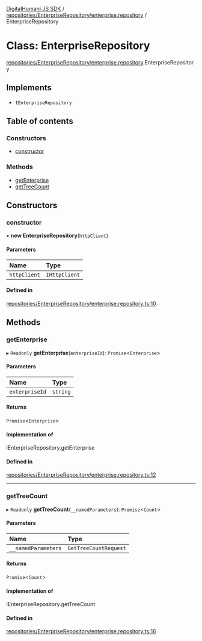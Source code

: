 [DigitalHumani JS SDK](../README.md) / [repositories/EnterpriseRepository/enterprise.repository](../modules/repositories_EnterpriseRepository_enterprise_repository.md) / EnterpriseRepository

# Class: EnterpriseRepository

[repositories/EnterpriseRepository/enterprise.repository](../modules/repositories_EnterpriseRepository_enterprise_repository.md).EnterpriseRepository

## Implements

- `IEnterpriseRepository`

## Table of contents

### Constructors

- [constructor](repositories_EnterpriseRepository_enterprise_repository.EnterpriseRepository.md#constructor)

### Methods

- [getEnterprise](repositories_EnterpriseRepository_enterprise_repository.EnterpriseRepository.md#getenterprise)
- [getTreeCount](repositories_EnterpriseRepository_enterprise_repository.EnterpriseRepository.md#gettreecount)

## Constructors

### constructor

• **new EnterpriseRepository**(`httpClient`)

#### Parameters

| Name | Type |
| :------ | :------ |
| `httpClient` | `IHttpClient` |

#### Defined in

[repositories/EnterpriseRepository/enterprise.repository.ts:10](https://github.com/impe93/digital-humani-js-sdk/blob/7bf8f8e/src/repositories/EnterpriseRepository/enterprise.repository.ts#L10)

## Methods

### getEnterprise

▸ `Readonly` **getEnterprise**(`enterpriseId`): `Promise`<`Enterprise`\>

#### Parameters

| Name | Type |
| :------ | :------ |
| `enterpriseId` | `string` |

#### Returns

`Promise`<`Enterprise`\>

#### Implementation of

IEnterpriseRepository.getEnterprise

#### Defined in

[repositories/EnterpriseRepository/enterprise.repository.ts:12](https://github.com/impe93/digital-humani-js-sdk/blob/7bf8f8e/src/repositories/EnterpriseRepository/enterprise.repository.ts#L12)

___

### getTreeCount

▸ `Readonly` **getTreeCount**(`__namedParameters`): `Promise`<`Count`\>

#### Parameters

| Name | Type |
| :------ | :------ |
| `__namedParameters` | `GetTreeCountRequest` |

#### Returns

`Promise`<`Count`\>

#### Implementation of

IEnterpriseRepository.getTreeCount

#### Defined in

[repositories/EnterpriseRepository/enterprise.repository.ts:16](https://github.com/impe93/digital-humani-js-sdk/blob/7bf8f8e/src/repositories/EnterpriseRepository/enterprise.repository.ts#L16)
